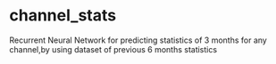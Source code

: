 # channel_stats
Recurrent Neural Network for predicting statistics of 3 months for any channel,by using dataset of previous 6 months statistics
